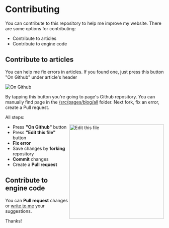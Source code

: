 # Contributing

You can contribute to this repository to help me improve my website.
There are some options for contributing:

- Contribute to articles
- Contribute to engine code

## Contribute to articles

You can help me fix errors in articles. If you found one, just press this button "On Github" under article's header

![On Github](https://i.imgur.com/2dPCZGo.png?2)

By tapping this button you're going to page's Github repository. You can manually find page in the [/src/pages/blog/all](https://github.com/dtroode/kistauri/blob/master/src/pages/blog/all/) folder.
Next fork, fix an error, create a Pull request.

All steps:

<img
  align="right"
  src="https://i.imgur.com/vh1lvpM.png"
  width="300px"
  alt="Edit this file">

- Press **"On Github"** button
- Press **"Edit this file"** button
- **Fix error**
- Save changes by **forking** repository
- **Commit** changes
- Create a **Pull request**

## Contribute to engine code

You can **Pull request** changes or [write to me](https://t.me/dtroode) your suggestions.

Thanks!
